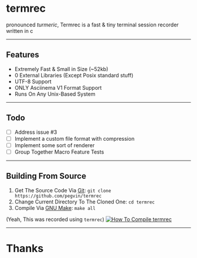 # termrec
pronounced *turmeric*, Termrec is a fast & tiny terminal session recorder written in c

---
## Features
- Extremely Fast & Small in Size (~52kb)
- 0 External Libraries (Except Posix standard stuff)
- UTF-8 Support
- ONLY Asciinema V1 Format Support
- Runs On Any Unix-Based System

---
## Todo
- [ ] Address issue #3
- [ ] Implement a custom file format with compression
- [ ] Implement some sort of renderer
- [ ] Group Together Macro Feature Tests

---
## Building From Source

1. Get The Source Code Via [Git](https://git-scm.com/): `git clone https://github.com/pegvin/termrec`
2. Change Current Directory To The Cloned One: `cd termrec`
3. Compile Via [GNU Make](https://www.gnu.org/software/make/): `make all`

(Yeah, This was recorded using `termrec`)
[![How To Compile `termrec`](https://asciinema.org/a/642682.svg)](https://asciinema.org/a/642682)

---
# Thanks
